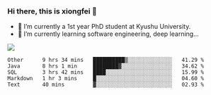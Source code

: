 ### Hi there, this is xiongfei 👋


- 🔭 I’m currently a 1st year PhD student at Kyushu University.
- 🌱 I’m currently learning software engineering, deep learning...

<!--
**Toma62299781/Toma62299781** is a ✨ _special_ ✨ repository because its `README.md` (this file) appears on your GitHub profile.
Here are some ideas to get you started:
-->

![](https://github-readme-stats.vercel.app/api?username=Toma62299781)

<!--START_SECTION:waka-->
```text
Other      9 hrs 34 mins   ██████████▒░░░░░░░░░░░░░░   41.29 % 
Java       8 hrs 1 min     ████████▓░░░░░░░░░░░░░░░░   34.62 % 
SQL        3 hrs 42 mins   ████░░░░░░░░░░░░░░░░░░░░░   15.99 % 
Markdown   1 hr 3 mins     █░░░░░░░░░░░░░░░░░░░░░░░░   04.60 % 
Text       40 mins         ▓░░░░░░░░░░░░░░░░░░░░░░░░   02.93 % 
```
<!--END_SECTION:waka-->

